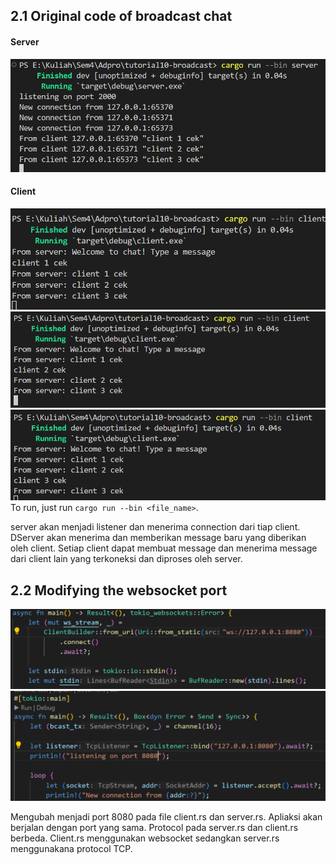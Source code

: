 ## 2.1 Original code of broadcast chat
#### Server
![](server.png)
#### Client
![](client1.png)
![](client2.png)
![](client3.png)
<br>
To run, just run `cargo run --bin <file_name>`.

server akan menjadi listener dan menerima connection dari tiap client. DServer akan menerima dan memberikan message baru yang diberikan oleh client. Setiap client dapat membuat message dan menerima message dari client lain yang terkoneksi dan diproses oleh server.


## 2.2 Modifying the websocket port
![](client8080.png)
![](server8080.png)

Mengubah menjadi port 8080 pada file client.rs dan server.rs. Apliaksi akan berjalan dengan port yang sama. Protocol pada server.rs dan client.rs berbeda. Client.rs menggunakan websocket sedangkan server.rs menggunakana protocol TCP.

